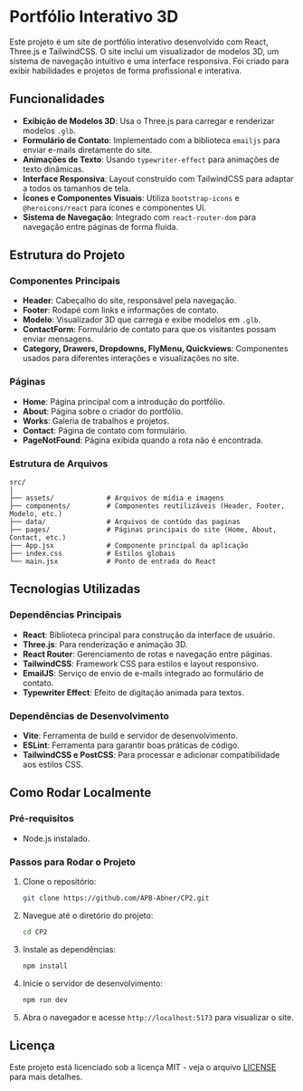 


# Portfólio Interativo 3D

Este projeto é um site de portfólio interativo desenvolvido com React, Three.js e TailwindCSS. O site inclui um visualizador de modelos 3D, um sistema de navegação intuitivo e uma interface responsiva. Foi criado para exibir habilidades e projetos de forma profissional e interativa.

## Funcionalidades

- **Exibição de Modelos 3D**: Usa o Three.js para carregar e renderizar modelos `.glb`.
- **Formulário de Contato**: Implementado com a biblioteca `emailjs` para enviar e-mails diretamente do site.
- **Animações de Texto**: Usando `typewriter-effect` para animações de texto dinâmicas.
- **Interface Responsiva**: Layout construído com TailwindCSS para adaptar a todos os tamanhos de tela.
- **Ícones e Componentes Visuais**: Utiliza `bootstrap-icons` e `@heroicons/react` para ícones e componentes UI.
- **Sistema de Navegação**: Integrado com `react-router-dom` para navegação entre páginas de forma fluida.

## Estrutura do Projeto

### Componentes Principais

- **Header**: Cabeçalho do site, responsável pela navegação.
- **Footer**: Rodapé com links e informações de contato.
- **Modelo**: Visualizador 3D que carrega e exibe modelos em `.glb`.
- **ContactForm**: Formulário de contato para que os visitantes possam enviar mensagens.
- **Category, Drawers, Dropdowns, FlyMenu, Quickviews**: Componentes usados para diferentes interações e visualizações no site.

### Páginas

- **Home**: Página principal com a introdução do portfólio.
- **About**: Página sobre o criador do portfólio.
- **Works**: Galeria de trabalhos e projetos.
- **Contact**: Página de contato com formulário.
- **PageNotFound**: Página exibida quando a rota não é encontrada.

### Estrutura de Arquivos

```
src/
│
├── assets/             # Arquivos de mídia e imagens
├── components/         # Componentes reutilizáveis (Header, Footer, Modelo, etc.)
├── data/               # Arquivos de contúdo das paginas
├── pages/              # Páginas principais do site (Home, About, Contact, etc.)
├── App.jsx             # Componente principal da aplicação
├── index.css           # Estilos globais
└── main.jsx            # Ponto de entrada do React
```

## Tecnologias Utilizadas

### Dependências Principais

- **React**: Biblioteca principal para construção da interface de usuário.
- **Three.js**: Para renderização e animação 3D.
- **React Router**: Gerenciamento de rotas e navegação entre páginas.
- **TailwindCSS**: Framework CSS para estilos e layout responsivo.
- **EmailJS**: Serviço de envio de e-mails integrado ao formulário de contato.
- **Typewriter Effect**: Efeito de digitação animada para textos.

### Dependências de Desenvolvimento

- **Vite**: Ferramenta de build e servidor de desenvolvimento.
- **ESLint**: Ferramenta para garantir boas práticas de código.
- **TailwindCSS e PostCSS**: Para processar e adicionar compatibilidade aos estilos CSS.

## Como Rodar Localmente

### Pré-requisitos

- Node.js instalado.

### Passos para Rodar o Projeto

1. Clone o repositório:

   ```bash
   git clone https://github.com/APB-Abner/CP2.git
   ```

2. Navegue até o diretório do projeto:

   ```bash
   cd CP2
   ```

3. Instale as dependências:

   ```bash
   npm install
   ```

4. Inicie o servidor de desenvolvimento:

   ```bash
   npm run dev
   ```

5. Abra o navegador e acesse `http://localhost:5173` para visualizar o site.

## Licença

Este projeto está licenciado sob a licença MIT - veja o arquivo [LICENSE](LICENSE) para mais detalhes.


